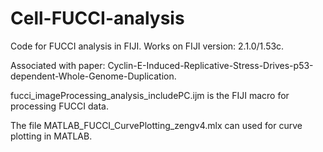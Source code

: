 # Cell-FUCCI-analysis

Code for FUCCI analysis in FIJI. Works on FIJI version: 2.1.0/1.53c.

Associated with paper: Cyclin-E-Induced-Replicative-Stress-Drives-p53-dependent-Whole-Genome-Duplication.

fucci_imageProcessing_analysis_includePC.ijm is the FIJI macro for processing FUCCI data.

The file MATLAB_FUCCI_CurvePlotting_zengv4.mlx can used for curve plotting in MATLAB.
